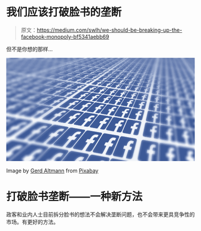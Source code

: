 # 我们应该打破脸书的垄断

> 原文：<https://medium.com/swlh/we-should-be-breaking-up-the-facebook-monopoly-bf5341aebb69>

但不是你想的那样…

![](img/9aa60665f58f9a418d5a534ddc6ed162.png)

Image by [Gerd Altmann](https://pixabay.com/users/geralt-9301/?utm_source=link-attribution&utm_medium=referral&utm_campaign=image&utm_content=63527) from [Pixabay](https://pixabay.com/?utm_source=link-attribution&utm_medium=referral&utm_campaign=image&utm_content=63527)

# 打破脸书垄断——一种新方法

政客和业内人士目前拆分脸书的想法不会解决垄断问题，也不会带来更具竞争性的市场。有更好的方法。